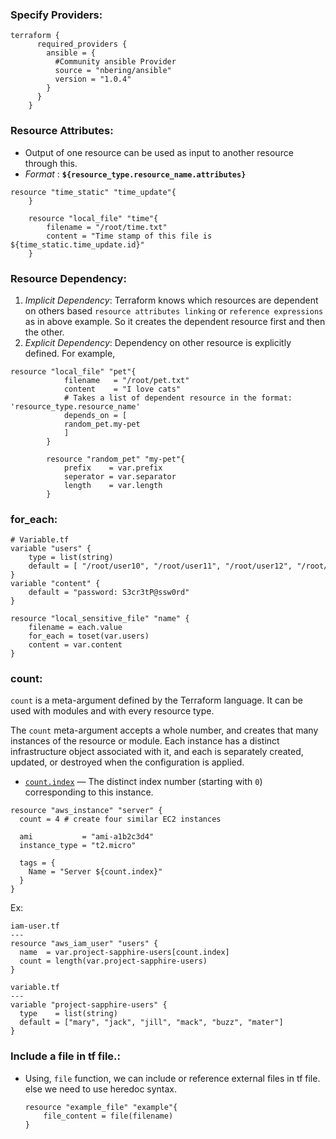 ###  **Specify Providers**:
```hcl
terraform {
      required_providers {
        ansible = { 
          #Community ansible Provider
          source = "nbering/ansible"
          version = "1.0.4"
        }
      }
    }
```

### **Resource Attributes**: 
- Output of one resource can be used as input to another resource through this. 
 - _Format_ : **`${resource_type.resource_name.attributes}`**
 ```hcl
 resource "time_static" "time_update"{
     }

     resource "local_file" "time"{
         filename = "/root/time.txt"
         content = "Time stamp of this file is ${time_static.time_update.id}"
     }
```
 
### **Resource Dependency**:

1. _Implicit Dependency_: Terraform knows which resources are dependent on others based `resource attributes linking` or `reference expressions` as in above example. So it creates the dependent resource first and then the other.
2. _Explicit Dependency_: Dependency on other resource is explicitly defined. For example,
```hcl
resource "local_file" "pet"{
            filename   = "/root/pet.txt"
            content    = "I love cats"
            # Takes a list of dependent resource in the format: 'resource_type.resource_name'
            depends_on = [
            random_pet.my-pet
            ]
        }

        resource "random_pet" "my-pet"{
            prefix    = var.prefix
            seperator = var.separator
            length    = var.length
        }
```

### **for_each**:
```hcl
# Variable.tf
variable "users" {
    type = list(string)
    default = [ "/root/user10", "/root/user11", "/root/user12", "/root/user10"]
}
variable "content" {
    default = "password: S3cr3tP@ssw0rd"
}
```

```hcl
resource "local_sensitive_file" "name" {
    filename = each.value
    for_each = toset(var.users)
    content = var.content
}
```

### **count**:
`count` is a meta-argument defined by the Terraform language. It can be used with modules and with every resource type.

The `count` meta-argument accepts a whole number, and creates that many instances of the resource or module. Each instance has a distinct infrastructure object associated with it, and each is separately created, updated, or destroyed when the configuration is applied.
- [`count.index`](https://developer.hashicorp.com/terraform/language/meta-arguments/count#count-index) — The distinct index number (starting with `0`) corresponding to this instance.

```hcl
resource "aws_instance" "server" {
  count = 4 # create four similar EC2 instances

  ami           = "ami-a1b2c3d4"
  instance_type = "t2.micro"

  tags = {
    Name = "Server ${count.index}"
  }
}
```

Ex:
```hcl
iam-user.tf
---
resource "aws_iam_user" "users" {
  name  = var.project-sapphire-users[count.index]
  count = length(var.project-sapphire-users)
}
```

```hcl
variable.tf
---
variable "project-sapphire-users" {
  type    = list(string)
  default = ["mary", "jack", "jill", "mack", "buzz", "mater"]
}
```

### **Include a file in tf file.**:
- Using, `file` function, we can include or reference external files in tf file. else we need to use heredoc syntax.
    ```hcl
    resource "example_file" "example"{
        file_content = file(filename)
    }
    ```